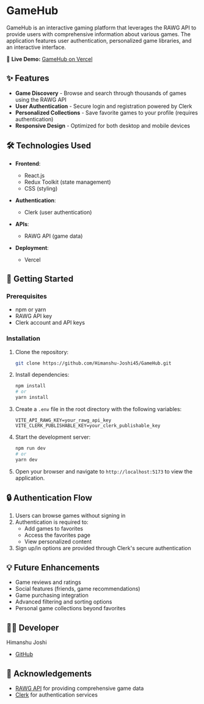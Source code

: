 # GameHub

GameHub is an interactive gaming platform that leverages the RAWG API to provide users with comprehensive information about various games. The application features user authentication, personalized game libraries, and an interactive  interface.

🔗 **Live Demo:** [GameHub on Vercel](https://game-hub-ashy-alpha.vercel.app/)

## ✨ Features

- **Game Discovery** - Browse and search through thousands of games using the RAWG API
- **User Authentication** - Secure login and registration powered by Clerk
- **Personalized Collections** - Save favorite games to your profile (requires authentication)
- **Responsive Design** - Optimized for both desktop and mobile devices

## 🛠️ Technologies Used

- **Frontend**:
  - React.js
  - Redux Toolkit (state management)
  - CSS (styling)

- **Authentication**:
  - Clerk (user authentication)

- **APIs**:
  - RAWG API (game data)

- **Deployment**:
  - Vercel

## 🚀 Getting Started

### Prerequisites

- npm or yarn
- RAWG API key
- Clerk account and API keys

### Installation

1. Clone the repository:
   ```bash
   git clone https://github.com/Himanshu-Joshi45/GameHub.git
   ```

2. Install dependencies:
   ```bash
   npm install
   # or
   yarn install
   ```

3. Create a `.env` file in the root directory with the following variables:
   ```
   VITE_API_RAWG_KEY=your_rawg_api_key
   VITE_CLERK_PUBLISHABLE_KEY=your_clerk_publishable_key
   ```

4. Start the development server:
   ```bash
   npm run dev
   # or
   yarn dev
   ```

5. Open your browser and navigate to `http://localhost:5173` to view the application.

## 🔒 Authentication Flow

1. Users can browse games without signing in
2. Authentication is required to:
   - Add games to favorites
   - Access the favorites page
   - View personalized content
3. Sign up/in options are provided through Clerk's secure authentication

## 💡 Future Enhancements

- Game reviews and ratings
- Social features (friends, game recommendations)
- Game purchasing integration
- Advanced filtering and sorting options
- Personal game collections beyond favorites

## 👨‍💻 Developer

Himanshu Joshi
- [GitHub](https://github.com/Himanshu-Joshi45)


## 🙏 Acknowledgements

- [RAWG API](https://rawg.io/apidocs) for providing comprehensive game data
- [Clerk](https://clerk.dev/) for authentication services
